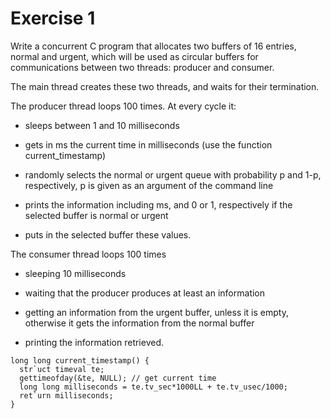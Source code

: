 # Exercise 1

Write a concurrent C program that allocates two buffers of 16 entries, normal and urgent, which will be used as circular buffers for communications between two threads: producer and consumer.

The main thread creates these two threads, and waits for their termination.

The producer thread loops 100 times. At every cycle it:

- sleeps between 1 and 10 milliseconds

- gets in ms the current time in milliseconds (use the function current_timestamp)

- randomly selects the normal or urgent queue with probability p and 1-p, respectively, p is given as an argument of the command line

- prints the information including ms, and 0 or 1, respectively if the selected buffer is normal or urgent

- puts in the selected buffer these values.

The consumer thread loops 100 times

- sleeping 10 milliseconds

- waiting that the producer produces at least an information

- getting an information from the urgent buffer, unless it is empty, otherwise it gets the information from the normal buffer

- printing the information retrieved.

```
long long current_timestamp() {
  str`uct timeval te;
  gettimeofday(&te, NULL); // get current time
  long long milliseconds = te.tv_sec*1000LL + te.tv_usec/1000;
  ret`urn milliseconds;
}
```
